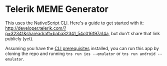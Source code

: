 # Telerik MEME Generator

This uses the NativeScript CLI. Here's a guide to get started with it: http://developer.telerik.com/?p=32341&shareadraft=baba32341_54c016f97a14a, but don't share that link publicly (yet).

Assuming you have the [CLI prerequisites](https://github.com/nativescript/nativescript-cli#system-requirements) installed, you can run this app by cloning the repo and running `tns run ios --emulator` or `tns run android --emulator`.
